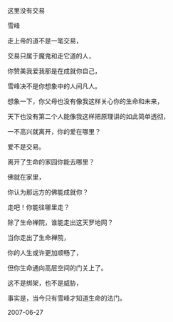 这里没有交易

雪峰


走上帝的道不是一笔交易，

交易只属于魔鬼和走它道的人，

你赞美我爱我那是在成就你自己，

雪峰决不是你想象中的人间凡人。

想象一下，你父母也没有像我这样关心你的生命和未来，

天下也没有第二个人能像我这样把原理讲的如此简单透彻，

一不高兴就离开，你的爱在哪里？

爱不是交易。

离开了生命的家园你能去哪里？

佛就在家里，

你认为那远方的佛能成就你？

走吧！你能往哪里走？

除了生命禅院，谁能走出这天罗地网？

当你走出了生命禅院，

你的人生或许更加顺畅了，

但你生命通向高层空间的门关上了。

这不是绑架，也不是威胁，

事实是，当今只有雪峰才知道生命的法门。

2007-06-27





